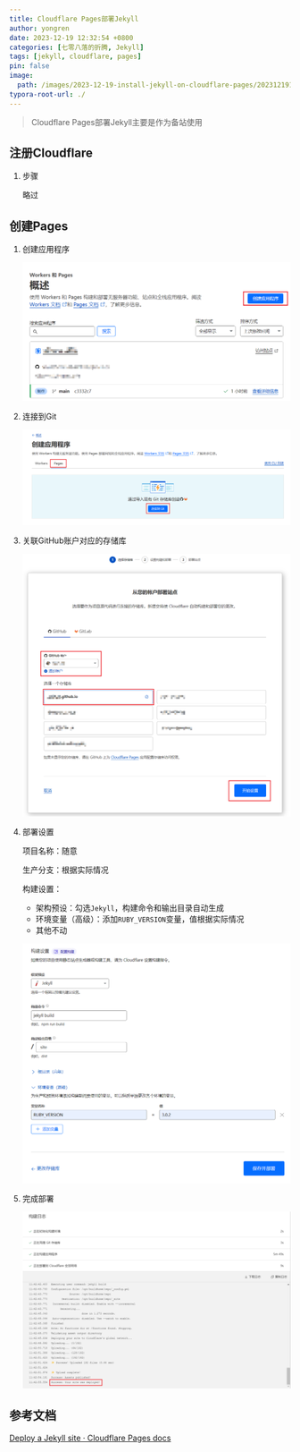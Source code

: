 ```yaml
---
title: Cloudflare Pages部署Jekyll
author: yongren
date: 2023-12-19 12:32:54 +0800
categories: [七零八落的折腾, Jekyll]
tags: [jekyll, cloudflare, pages]
pin: false
image:
  path: /images/2023-12-19-install-jekyll-on-cloudflare-pages/202312191237181.png
typora-root-url: ./
---
```


> Cloudflare Pages部署Jekyll主要是作为备站使用

## 注册Cloudflare

1. 步骤

   略过

## 创建Pages

1. 创建应用程序

   ![Snipaste_2023-12-19_12-52-28](/images/2023-12-19-install-jekyll-on-cloudflare-pages/202312191252528.png)

2. 连接到Git

   ![image-20231219125409452](/images/2023-12-19-install-jekyll-on-cloudflare-pages/202312191254505.png)

3. 关联GitHub账户对应的存储库

   ![image-20231219125704437](/images/2023-12-19-install-jekyll-on-cloudflare-pages/202312191257505.png)

4. 部署设置

   项目名称：随意

   生产分支：根据实际情况

   构建设置：

   - 架构预设：勾选`Jekyll`，构建命令和输出目录自动生成
   - 环境变量（高级）：添加`RUBY_VERSION`变量，值根据实际情况
   - 其他不动

   ![image-20231219130509739](/images/2023-12-19-install-jekyll-on-cloudflare-pages/202312191305791.png)

5. 完成部署

   ![image-20231219130819608](/images/2023-12-19-install-jekyll-on-cloudflare-pages/202312191308671.png)

## 参考文档

[Deploy a Jekyll site · Cloudflare Pages docs](https://developers.cloudflare.com/pages/framework-guides/deploy-a-jekyll-site/)
